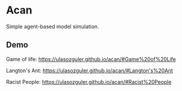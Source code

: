# Acan

Simple agent-based model simulation.

## Demo

Game of life: https://ulasozguler.github.io/acan/#Game%20of%20Life

Langton's Ant: https://ulasozguler.github.io/acan/#Langton's%20Ant

Racist People: https://ulasozguler.github.io/acan/#Racist%20People